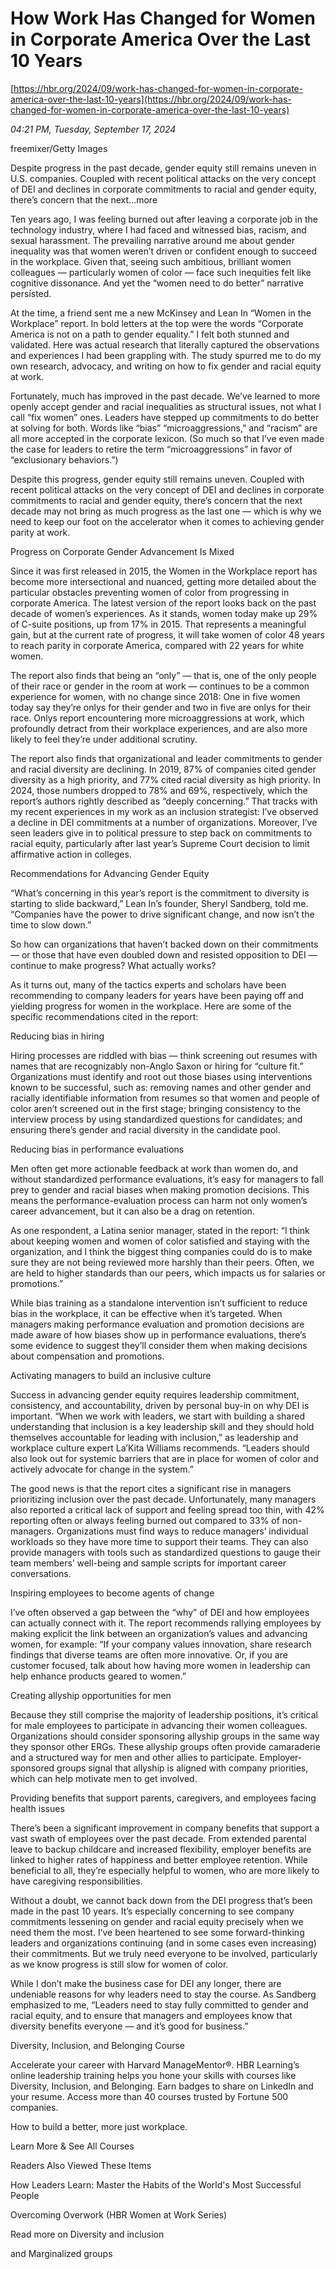 # How Work Has Changed for Women in Corporate America Over the Last 10 Years

[https://hbr.org/2024/09/work-has-changed-for-women-in-corporate-america-over-the-last-10-years](https://hbr.org/2024/09/work-has-changed-for-women-in-corporate-america-over-the-last-10-years)

*04:21 PM, Tuesday, September 17, 2024*

freemixer/Getty Images

Despite progress in the past decade, gender equity still remains uneven in U.S. companies. Coupled with recent political attacks on the very concept of DEI and declines in corporate commitments to racial and gender equity, there’s concern that the next...more

Ten years ago, I was feeling burned out after leaving a corporate job in the technology industry, where I had faced and witnessed bias, racism, and sexual harassment. The prevailing narrative around me about gender inequality was that women weren’t driven or confident enough to succeed in the workplace. Given that, seeing such ambitious, brilliant women colleagues — particularly women of color — face such inequities felt like cognitive dissonance. And yet the “women need to do better” narrative persisted.

At the time, a friend sent me a new McKinsey and Lean In “Women in the Workplace” report. In bold letters at the top were the words “Corporate America is not on a path to gender equality.” I felt both stunned and validated. Here was actual research that literally captured the observations and experiences I had been grappling with. The study spurred me to do my own research, advocacy, and writing on how to fix gender and racial equity at work.

Fortunately, much has improved in the past decade. We’ve learned to more openly accept gender and racial inequalities as structural issues, not what I call “fix women” ones. Leaders have stepped up commitments to do better at solving for both. Words like “bias” “microaggressions,” and “racism” are all more accepted in the corporate lexicon. (So much so that I’ve even made the case for leaders to retire the term “microaggressions” in favor of “exclusionary behaviors.”)

Despite this progress, gender equity still remains uneven. Coupled with recent political attacks on the very concept of DEI and declines in corporate commitments to racial and gender equity, there’s concern that the next decade may not bring as much progress as the last one — which is why we need to keep our foot on the accelerator when it comes to achieving gender parity at work.

Progress on Corporate Gender Advancement Is Mixed

Since it was first released in 2015, the Women in the Workplace report has become more intersectional and nuanced, getting more detailed about the particular obstacles preventing women of color from progressing in corporate America. The latest version of the report looks back on the past decade of women’s experiences. As it stands, women today make up 29% of C-suite positions, up from 17% in 2015. That represents a meaningful gain, but at the current rate of progress, it will take women of color 48 years to reach parity in corporate America, compared with 22 years for white women.

The report also finds that being an “only” — that is, one of the only people of their race or gender in the room at work — continues to be a common experience for women, with no change since 2018: One in five women today say they’re onlys for their gender and two in five are onlys for their race. Onlys report encountering more microaggressions at work, which profoundly detract from their workplace experiences, and are also more likely to feel they’re under additional scrutiny.

The report also finds that organizational and leader commitments to gender and racial diversity are declining. In 2019, 87% of companies cited gender diversity as a high priority, and 77% cited racial diversity as high priority. In 2024, those numbers dropped to 78% and 69%, respectively, which the report’s authors rightly described as “deeply concerning.” That tracks with my recent experiences in my work as an inclusion strategist: I’ve observed a decline in DEI commitments at a number of organizations. Moreover, I’ve seen leaders give in to political pressure to step back on commitments to racial equity, particularly after last year’s Supreme Court decision to limit affirmative action in colleges.

Recommendations for Advancing Gender Equity

“What’s concerning in this year’s report is the commitment to diversity is starting to slide backward,” Lean In’s founder, Sheryl Sandberg, told me. “Companies have the power to drive significant change, and now isn’t the time to slow down.”

So how can organizations that haven’t backed down on their commitments — or those that have even doubled down and resisted opposition to DEI — continue to make progress? What actually works?

As it turns out, many of the tactics experts and scholars have been recommending to company leaders for years have been paying off and yielding progress for women in the workplace. Here are some of the specific recommendations cited in the report:

Reducing bias in hiring

Hiring processes are riddled with bias — think screening out resumes with names that are recognizably non-Anglo Saxon or hiring for “culture fit.” Organizations must identify and root out those biases using interventions known to be successful, such as: removing names and other gender and racially identifiable information from resumes so that women and people of color aren’t screened out in the first stage; bringing consistency to the interview process by using standardized questions for candidates; and ensuring there’s gender and racial diversity in the candidate pool.

Reducing bias in performance evaluations

Men often get more actionable feedback at work than women do, and without standardized performance evaluations, it’s easy for managers to fall prey to gender and racial biases when making promotion decisions. This means the performance-evaluation process can harm not only women’s career advancement, but it can also be a drag on retention.

As one respondent, a Latina senior manager, stated in the report: “I think about keeping women and women of color satisfied and staying with the organization, and I think the biggest thing companies could do is to make sure they are not being reviewed more harshly than their peers. Often, we are held to higher standards than our peers, which impacts us for salaries or promotions.”

While bias training as a standalone intervention isn’t sufficient to reduce bias in the workplace, it can be effective when it’s targeted. When managers making performance evaluation and promotion decisions are made aware of how biases show up in performance evaluations, there’s some evidence to suggest they’ll consider them when making decisions about compensation and promotions.

Activating managers to build an inclusive culture

Success in advancing gender equity requires leadership commitment, consistency, and accountability, driven by personal buy-in on why DEI is important. “When we work with leaders, we start with building a shared understanding that inclusion is a key leadership skill and they should hold themselves accountable for leading with inclusion,” as leadership and workplace culture expert La’Kita Williams recommends. “Leaders should also look out for systemic barriers that are in place for women of color and actively advocate for change in the system.”

The good news is that the report cites a significant rise in managers prioritizing inclusion over the past decade. Unfortunately, many managers also reported a critical lack of support and feeling spread too thin, with 42% reporting often or always feeling burned out compared to 33% of non-managers. Organizations must find ways to reduce managers’ individual workloads so they have more time to support their teams. They can also provide managers with tools such as standardized questions to gauge their team members’ well-being and sample scripts for important career conversations.

Inspiring employees to become agents of change

I’ve often observed a gap between the “why” of DEI and how employees can actually connect with it. The report recommends rallying employees by making explicit the link between an organization’s values and advancing women, for example: “If your company values innovation, share research findings that diverse teams are often more innovative. Or, if you are customer focused, talk about how having more women in leadership can help enhance products geared to women.”

Creating allyship opportunities for men

Because they still comprise the majority of leadership positions, it’s critical for male employees to participate in advancing their women colleagues. Organizations should consider sponsoring allyship groups in the same way they sponsor other ERGs. These allyship groups often provide camaraderie and a structured way for men and other allies to participate. Employer-sponsored groups signal that allyship is aligned with company priorities, which can help motivate men to get involved.

Providing benefits that support parents, caregivers, and employees facing health issues

There’s been a significant improvement in company benefits that support a vast swath of employees over the past decade. From extended parental leave to backup childcare and increased flexibility, employer benefits are linked to higher rates of happiness and better employee retention. While beneficial to all, they’re especially helpful to women, who are more likely to have caregiving responsibilities.

Without a doubt, we cannot back down from the DEI progress that’s been made in the past 10 years. It’s especially concerning to see company commitments lessening on gender and racial equity precisely when we need them the most. I’ve been heartened to see some forward-thinking leaders and organizations continuing (and in some cases even increasing) their commitments. But we truly need everyone to be involved, particularly as we know progress is still slow for women of color.

While I don’t make the business case for DEI any longer, there are undeniable reasons for why leaders need to stay the course. As Sandberg emphasized to me, “Leaders need to stay fully committed to gender and racial equity, and to ensure that managers and employees know that diversity benefits everyone — and it’s good for business.”

Diversity, Inclusion, and Belonging Course

Accelerate your career with Harvard ManageMentor®. HBR Learning’s online leadership training helps you hone your skills with courses like Diversity, Inclusion, and Belonging. Earn badges to share on LinkedIn and your resume. Access more than 40 courses trusted by Fortune 500 companies.

How to build a better, more just workplace.

Learn More & See All Courses

Readers Also Viewed These Items

How Leaders Learn: Master the Habits of the World's Most Successful People

Overcoming Overwork (HBR Women at Work Series)

Read more on Diversity and inclusion

and Marginalized groups

